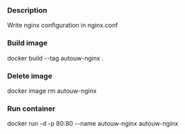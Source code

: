 ### Description
Write nginx configuration in nginx.conf


### Build image
docker build --tag autouw-nginx .

### Delete image
docker image rm autouw-nginx

### Run container
docker run -d -p 80:80 --name autouw-nginx autouw-nginx
